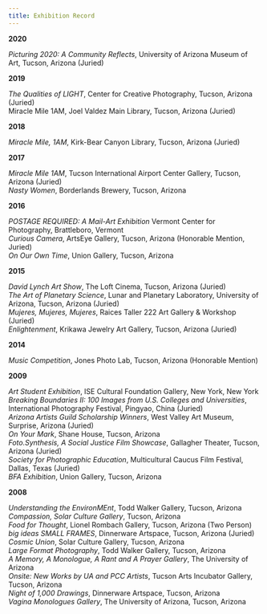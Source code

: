 ```yaml
---
title: Exhibition Record
---
```


**2020**

_Picturing 2020: A Community Reflects_, University of Arizona Museum of Art, Tucson, Arizona (Juried)

**2019**

_The Qualities of LIGHT_, Center for Creative Photography, Tucson, Arizona (Juried)  
Miracle Mile 1AM, Joel Valdez Main Library, Tucson, Arizona (Juried)

**2018**

_Miracle Mile, 1AM_, Kirk-Bear Canyon Library, Tucson, Arizona (Juried)

**2017**

_Miracle Mile 1AM_, Tucson International Airport Center Gallery, Tucson, Arizona (Juried)  
_Nasty Women_, Borderlands Brewery, Tucson, Arizona

**2016**

_POSTAGE REQUIRED: A Mail-Art Exhibition_ Vermont Center for Photography, Brattleboro, Vermont  
_Curious Camera_, ArtsEye Gallery, Tucson, Arizona (Honorable Mention, Juried)  
_On Our Own Time_, Union Gallery, Tucson, Arizona

**2015**

_David Lynch Art Show_, The Loft Cinema, Tucson, Arizona (Juried)  
_The Art of Planetary Science_, Lunar and Planetary Laboratory, University of Arizona, Tucson, Arizona (Juried)  
_Mujeres, Mujeres, Mujeres_, Raices Taller 222 Art Gallery & Workshop (Juried)  
_Enlightenment_, Krikawa Jewelry Art Gallery, Tucson, Arizona (Juried)

**2014**

_Music Competition_, Jones Photo Lab, Tucson, Arizona (Honorable Mention)

**2009**

_Art Student Exhibition_, ISE Cultural Foundation Gallery, New York, New York  
_Breaking Boundaries II: 100 Images from U.S. Colleges and Universities_, International Photography Festival, Pingyao, China (Juried)  
_Arizona Artists Guild Scholarship Winners_, West Valley Art Museum, Surprise, Arizona (Juried)  
_On Your Mark_, Shane House, Tucson, Arizona  
_Foto.Synthesis, A Social Justice Film Showcase_, Gallagher Theater, Tucson, Arizona (Juried)  
_Society for Photographic Education_, Multicultural Caucus Film Festival, Dallas, Texas (Juried)  
_BFA Exhibition_, Union Gallery, Tucson, Arizona

**2008**

_Understanding the EnvironMEnt_, Todd Walker Gallery, Tucson, Arizona  
_Compassion, Solar Culture Gallery_, Tucson, Arizona  
_Food for Thought_, Lionel Rombach Gallery, Tucson, Arizona (Two Person)  
_big ideas SMALL FRAMES_, Dinnerware Artspace, Tucson, Arizona (Juried)  
_Cosmic Union_, Solar Culture Gallery, Tucson, Arizona  
_Large Format Photography_, Todd Walker Gallery, Tucson, Arizona  
_A Memory, A Monologue, A Rant and A Prayer Gallery_, The University of Arizona  
_Onsite: New Works by UA and PCC Artists_, Tucson Arts Incubator Gallery, Tucson, Arizona  
_Night of 1,000 Drawings_, Dinnerware Artspace, Tucson, Arizona  
_Vagina Monologues Gallery_, The University of Arizona, Tucson, Arizona
